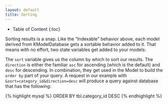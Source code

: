 ```yaml
---
layout: default
title: Sorting
---
```


* Table of Content
{:toc}

Sorting results is a snap. Like the “Indexable” behavior above, each model derived from KModelDatabase gets a sortable behavior added to it. That means with no effort, two state variables get added to your models:

The `sort` variable gives us the column by which to sort our results.
The `direction` is either the familiar `asc` for ascending (which is the default) and `desc` for descending. In combination, they get used in the Model to build the `order by` part of your query. A request in our example with `&sort=category_id&direction=desc` will produce a query against database that has the following:

{% highlight mysql %}
    ORDER BY tbl.category_id DESC
{% endhighlight %}

